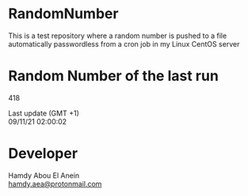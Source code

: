 # RandomNumber    
This is a test repository where a random number is pushed to a file automatically passwordless from a cron job in my Linux CentOS server    
# Random Number of the last run   
418
      
Last update (GMT +1)    
09/11/21 02:00:02
# Developer    
Hamdy Abou El Anein   
hamdy.aea@protonmail.com
